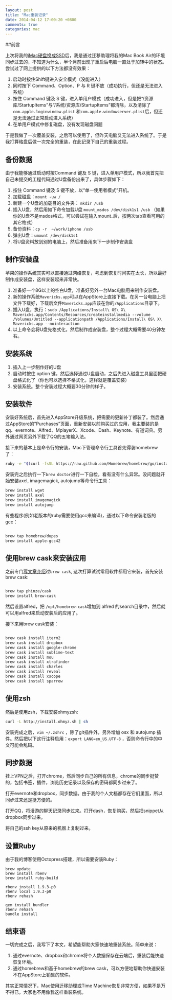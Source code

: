```yaml
---
layout: post
title: "Mac重装记录"
date: 2014-04-12 17:00:20 +0800
comments: true
categories: mac
---
```


##前言

上次将我的[iMac硬盘换成SSD](http://blog.devtang.com/blog/2014/01/26/add-ssd-to-old-imac/)后，我是通过迁移助理将我的Mac Book Air的环境同步过去的，不知道为什么，半个月前出现了重启后电脑一直处于加转中的状态。尝试过了网上提供的以下方法都没有效果：

 1. 启动时按住Shift键进入安全模式（没能进入）
 1. 同时按下 Command、Option、P 与 R 键不放（成功执行，但还是无法进入系统）
 1. 按住 Command 键及 S 键，进入单用户模式（成功进入，但是把“/资源库/StartupItems”与“/系统/资源库/StartupItems”都清除，以及清除了`com.apple.loginwindow.plist` 和`com.apple.windowserver.plist`后，但还是无法通过正常启动进入系统）
 1. 在单用户模式中修复磁盘，没有发现磁盘问题


于是我做了一次覆盖安装，之后可以使用了，但昨天电脑又无法进入系统了。于是我打算格盘后做一次完全的重装，在此记录下自己的重装过程。


## 备份数据

由于我能够通过启动时按Command 键及 S 键，进入单用户模式，所以我首先把自己未提交的工程代码通过U盘备份出来了，具体步骤如下：


 1. 按住 Command 键及 S 键不放，以“单一使用者模式”开机。
 1. 加载磁盘：`mount -uw /`
 1. 新建一个U盘的加载目的文件夹： `mkdir /usb`
 1. 插入U盘，然后用如下命令加载U盘 `mount_msdos /dev/disk1s1 /usb` （如果你的U盘不是msdos格式，可以尝试在输入mount_后，按两次tab查看可用的其它格式）
 1. 备份资料：`cp -r  ~/work/iphone /usb`
 1. 弹出U盘：`umount /dev/disk1s1`
 1. 将U盘资料放到别的电脑上，然后准备用来下一步制作安装盘

## 制作安装盘
 苹果的操作系统其实可以直接通过网络恢复，考虑到恢复时间实在太长，所以最好制作成安装盘，这样安装起来非常快。

 1. 准备好一个8G以上的空白U盘，准备好另外一台Mac电脑用来制作安装盘。
 1. 新的操作系统`Mavericks.app`可以在AppStore上直接下载。在另一台电脑上把文件下载好，下载后文件`Mavericks.app`应该在你的`/Applications`目录下。
 1. 插入U盘，执行：`sudo /Applications/Install\ OS\ X\ Mavericks.app/Contents/Resources/createinstallmedia --volume /Volumes/Untitled --applicationpath /Applications/Install\ OS\ X\ Mavericks.app --nointeraction`
 1. 以上命令会将U盘先格式化，然后制作成安装盘，整个过程大概需要40分钟左右。


## 安装系统 
 
 1. 插入上一步制作好的U盘
 1. 启动时按住 option 键，然后选择通过U盘启动，之后先进入磁盘工具里面把硬盘格式化了（你也可以选择不格式化，这样就是覆盖安装）
 1. 安装系统。整个安装过程大概要30分钟的样子。


## 安装软件


 安装好系统后，首先进入AppStore升级系统，把需要的更新补丁都装了。然后通过AppStore的”Purchases”页面，重新安装以前购买过的应用，我主要装的是 qq、evernote、Alfred、MplayerX、Xcode、Dash、Keynote、有道词典。另外通过网页另外下载了QQ的五笔输入法。

接下来的基本上是命令行的安装，Mac下管理命令行工具首先得装homebrew了：

``` bash
ruby -e "$(curl -fsSL https://raw.github.com/Homebrew/homebrew/go/install)”
```


安装完之后执行一下`brew doctor`进行一下自检，看有没有什么异常。没问题就开始安装axel, imagemagick, autojump等命令行工具：

``` bash
brew install wget
brew install axel
brew install imagemagick
brew install autojump
``` 


有些程序(例如老版本的ruby需要使用gcc来编译)，通过以下命令安装老版的gcc：


``` bash

brew tap homebrew/dupes 
brew install apple-gcc42

```


## 使用brew cask来安装应用


之前专门[写文章介绍](http://blog.devtang.com/blog/2014/02/26/the-introduction-of-homebrew-and-brewcask/)过`brew cask`, 这次打算试试常用软件都用它来装，首先安装brew cask:


``` bash

brew tap phinze/cask
brew install brew-cask

```

然后设置alfred，把 `/opt/homebrew-cask`增加到 alfred 的search目录中，然后就可以用alfred来启动安装后的应用了。

接下来用brew cask安装：


``` bash

brew cask install iterm2
brew cask install dropbox
brew cask install google-chrome
brew cask install sublime-text
brew cask install mou
brew cask install xtrafinder
brew cask install charles
brew cask install reveal
brew cask install xscope
brew cask install sparrow

```

## 使用zsh


然后是使用zsh，下载安装ohmyzsh:

``` bash
curl -L http://install.ohmyz.sh | sh
```



安装完成之后，`vim ~/.zshrc` ，除了git插件外，另外增加 osx 和 autojump 插件。然后把以下这行注释启用：`export LANG=en_US.UTF-8` ，否则命令行中的中文可能会乱码。

## 同步数据

挂上VPN之后，打开chrome，然后同步自己的所有信息，chrome的同步挺赞的，包括书签，插件，浏览历史记录以及保存的密码都同步过来了。

打开evernote和dropbox，同步数据。由于我的个人文档都存在它们里面，所以同步过来还是挺方便的。

打开QQ，将漫游的聊天记录同步过来。打开dash，恢复购买，然后把snippet从dropbox同步过来。

将自己的ssh key从原来的机器上复制过来。


## 设置Ruby

由于我的博客使用Octopress搭建，所以需要安装Ruby：


```
brew update
brew install rbenv
brew install ruby-build

rbenv install 1.9.3-p0
rbenv local 1.9.3-p0
rbenv rehash

gem install bundler
rbenv rehash
bundle install

```

## 结束语

一切完成之后，我写下了本文，希望能帮助大家快速地重装系统。简单来说：

 1. 通过evernote、dropbox和chrome将个人数据保存在云端后，重装后能快速恢复环境。
 1. 通过homebrew和基于homebrew的brew cask，可以方便地帮助你快速安装不在AppStore上销售的软件。

其实正常情况下，Mac使用迁移助理或Time Machine恢复非常方便，如果不是万不得已，大家也不用像我这样重装系统。

